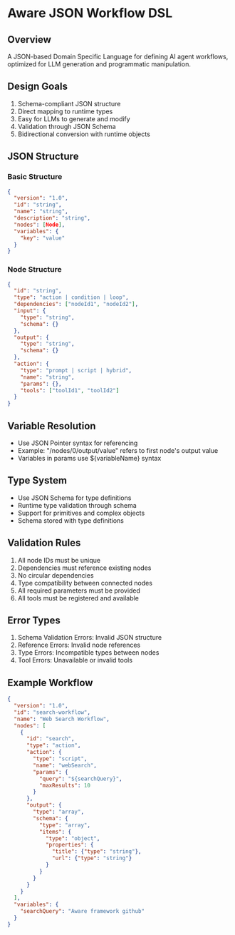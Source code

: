 # Aware JSON Workflow DSL

## Overview
A JSON-based Domain Specific Language for defining AI agent workflows, optimized for LLM generation and programmatic manipulation.

## Design Goals
1. Schema-compliant JSON structure
2. Direct mapping to runtime types
3. Easy for LLMs to generate and modify
4. Validation through JSON Schema
5. Bidirectional conversion with runtime objects

## JSON Structure

### Basic Structure
```json
{
  "version": "1.0",
  "id": "string",
  "name": "string",
  "description": "string",
  "nodes": [Node],
  "variables": {
    "key": "value"
  }
}
```

### Node Structure
```json
{
  "id": "string",
  "type": "action | condition | loop",
  "dependencies": ["nodeId1", "nodeId2"],
  "input": {
    "type": "string",
    "schema": {}
  },
  "output": {
    "type": "string",
    "schema": {}
  },
  "action": {
    "type": "prompt | script | hybrid",
    "name": "string",
    "params": {},
    "tools": ["toolId1", "toolId2"]
  }
}
```

## Variable Resolution
- Use JSON Pointer syntax for referencing
- Example: "/nodes/0/output/value" refers to first node's output value
- Variables in params use ${variableName} syntax

## Type System
- Use JSON Schema for type definitions
- Runtime type validation through schema
- Support for primitives and complex objects
- Schema stored with type definitions

## Validation Rules
1. All node IDs must be unique
2. Dependencies must reference existing nodes
3. No circular dependencies
4. Type compatibility between connected nodes
5. All required parameters must be provided
6. All tools must be registered and available

## Error Types
1. Schema Validation Errors: Invalid JSON structure
2. Reference Errors: Invalid node references
3. Type Errors: Incompatible types between nodes
4. Tool Errors: Unavailable or invalid tools

## Example Workflow
```json
{
  "version": "1.0",
  "id": "search-workflow",
  "name": "Web Search Workflow",
  "nodes": [
    {
      "id": "search",
      "type": "action",
      "action": {
        "type": "script",
        "name": "webSearch",
        "params": {
          "query": "${searchQuery}",
          "maxResults": 10
        }
      },
      "output": {
        "type": "array",
        "schema": {
          "type": "array",
          "items": {
            "type": "object",
            "properties": {
              "title": {"type": "string"},
              "url": {"type": "string"}
            }
          }
        }
      }
    }
  ],
  "variables": {
    "searchQuery": "Aware framework github"
  }
}
```
